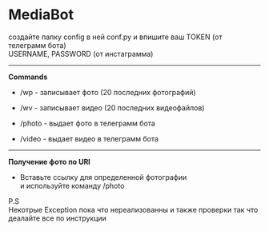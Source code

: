 # MediaBot
создайте папку config в ней conf.py и впишите ваш TOKEN (от телеграмм бота)  
USERNAME, PASSWORD (от инстаграмма)  
****
**Commands**
- /wp - записывает фото (20 последних фотографий)

- /wv - записывает видео (20 последних видеофайлов)

- /photo - выдает фото в телеграмм бота

- /video - выдает видео в телеграмм бота

****
**Получение фото по URl**
  
- Вставьте ссылку для определенной фотографии  
  и используйте команду /photo 
 
 
P.S  
Некотрые Exception пока что нереализованны и также проверки так что деалайте все по инструкции 